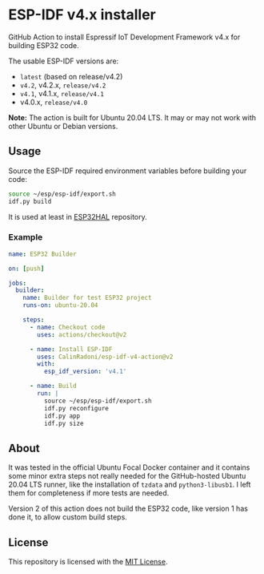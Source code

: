 # ESP-IDF v4.x installer

GitHub Action to install Espressif IoT Development Framework v4.x for building ESP32 code.

The usable ESP-IDF versions are:

- `latest` (based on release/v4.2)
- `v4.2`, v4.2.x, `release/v4.2`
- `v4.1`, v4.1.x, `release/v4.1`
- v4.0.x, `release/v4.0`

**Note:** The action is built for Ubuntu 20.04 LTS. It may or may not work with other Ubuntu or Debian versions.

## Usage

Source the ESP-IDF required environment variables before building your code:

```sh
source ~/esp/esp-idf/export.sh
idf.py build
```

It is used at least in [ESP32HAL](https://github.com/CalinRadoni/ESP32HAL) repository.

### Example

```yml
name: ESP32 Builder

on: [push]

jobs:
  builder:
    name: Builder for test ESP32 project
    runs-on: ubuntu-20.04

    steps:
      - name: Checkout code
        uses: actions/checkout@v2

      - name: Install ESP-IDF
        uses: CalinRadoni/esp-idf-v4-action@v2
        with:
          esp_idf_version: 'v4.1'

      - name: Build
        run: |
          source ~/esp/esp-idf/export.sh
          idf.py reconfigure
          idf.py app
          idf.py size
```

## About

It was tested in the official Ubuntu Focal Docker container and it contains some minor extra steps not really needed for the GitHub-hosted Ubuntu 20.04 LTS runner, like the installation of `tzdata` and `python3-libusb1`. I left them for completeness if more tests are needed.

Version 2 of this action does not build the ESP32 code, like version 1 has done it, to allow custom build steps.

## License

This repository is licensed with the [MIT License](LICENSE).
